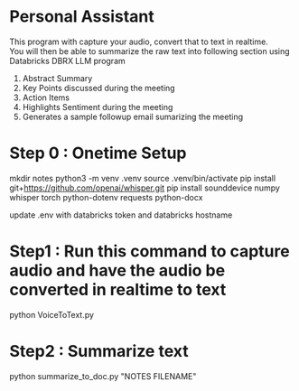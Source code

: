 # Personal Assistant
This program with capture your audio, convert that to text in realtime.   
You will then be able to summarize the raw text into following section using Databricks DBRX LLM program
1) Abstract Summary
2) Key Points discussed during the meeting
3) Action Items
4) Highlights Sentiment during the meeting
5) Generates a sample followup email sumarizing the meeting


# Step 0 : Onetime Setup

mkdir notes
python3 -m venv .venv
source .venv/bin/activate
pip install git+https://github.com/openai/whisper.git
pip install sounddevice numpy whisper torch python-dotenv requests python-docx 

update .env with databricks token and databricks hostname

# Step1 : Run this command to capture audio and have the audio be converted in realtime to text
python VoiceToText.py 

# Step2 : Summarize text
python summarize_to_doc.py "NOTES FILENAME"
